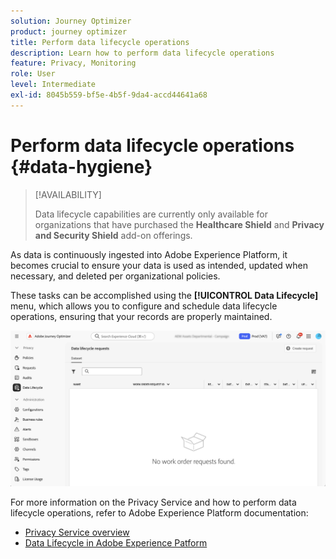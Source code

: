 ```yaml
---
solution: Journey Optimizer
product: journey optimizer
title: Perform data lifecycle operations
description: Learn how to perform data lifecycle operations
feature: Privacy, Monitoring
role: User
level: Intermediate
exl-id: 8045b559-bf5e-4b5f-9da4-accd44641a68
---
```

# Perform data lifecycle operations {#data-hygiene}

>[!AVAILABILITY]
>
>Data lifecycle capabilities are currently only available for organizations that have purchased the **Healthcare Shield** and **Privacy and Security Shield** add-on offerings.

As data is continuously ingested into Adobe Experience Platform, it becomes crucial to ensure your data is used as intended, updated when necessary, and deleted per organizational policies.

These tasks can be accomplished using the **[!UICONTROL Data Lifecycle]** menu, which allows you to configure and schedule data lifecycle operations, ensuring that your records are properly maintained.

![](assets/data-hygiene.png)

For more information on the Privacy Service and how to perform data lifecycle operations, refer to Adobe Experience Platform documentation:

* [Privacy Service overview](https://experienceleague.adobe.com/docs/experience-platform/privacy/home.html)
* [Data Lifecycle in Adobe Experience Patform](https://experienceleague.adobe.com/docs/experience-platform/hygiene/home.html)

